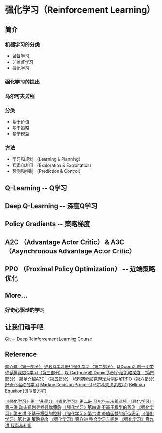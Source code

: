 # 强化学习（Reinforcement Learning）

## 简介

### 机器学习的分类
- 监督学习
- 非监督学习
- 强化学习

### 强化学习的提出

### 马尔可夫过程

### 分类
- 基于价值
- 基于策略
- 基于模型

### 方法
- 学习和规划 （Learning & Planning）
- 探索和利用 （Exploration & Exploitation）
- 预测和控制 （Prediction & Control）


## Q-Learning -- Q学习

## Deep Q-Learning -- 深度Q学习

## Policy Gradients -- 策略梯度

## A2C （Advantage Actor Critic） & A3C （Asynchronous Advantage Actor Critic）

## PPO （Proximal Policy Optimization） -- 近端策略优化

## More...

### 好奇心驱动的学习

## 让我们动手吧
[Git -- Deep Reinforcement Learning Course](https://github.com/simoninithomas/Deep_reinforcement_learning_Course)

## Reference

[简介篇（第一部分）](https://www.yanxishe.com/TextTranslation/1390)
[通过Q学习进行强化学习（第二部分）](https://www.yanxishe.com/TextTranslation/1394)
[以Doom为例一文带你读懂深度Q学习（第三部分）](https://www.yanxishe.com/TextTranslation/1395)
[以 Cartpole 和 Doom 为例介绍策略梯度 （第四部分）](https://www.yanxishe.com/TextTranslation/1406)
[简单介绍A3C （第五部分）](https://www.yanxishe.com/TextTranslation/1407)
[以刺猬索尼克游戏为例讲解PPO（第六部分）](https://www.yanxishe.com/TextTranslation/1408)
[好奇心驱动的学习](https://www.yanxishe.com/TextTranslation/1188)
[Markov Decision Process(马尔科夫决策过程)](https://zhuanlan.zhihu.com/p/35354956)
[Bellman Equation(贝尔曼方程)](https://zhuanlan.zhihu.com/p/35261164)

[《强化学习》第一讲 简介](https://zhuanlan.zhihu.com/p/28084904)
[《强化学习》第二讲 马尔科夫决策过程](https://zhuanlan.zhihu.com/p/28084942)
[《强化学习》第三讲 动态规划寻找最优策略](https://zhuanlan.zhihu.com/p/28084955)
[《强化学习》第四讲 不基于模型的预测](https://zhuanlan.zhihu.com/p/28107168)
[《强化学习》第五讲 不基于模型的控制](https://zhuanlan.zhihu.com/p/28108498)
[《强化学习》第六讲 价值函数的近似表示](https://zhuanlan.zhihu.com/p/28223841)
[《强化学习》第七讲 策略梯度](https://zhuanlan.zhihu.com/p/28348110)
[《强化学习》第八讲 整合学习与规划](https://zhuanlan.zhihu.com/p/28423255)
[《强化学习》第九讲 探索与利用](https://zhuanlan.zhihu.com/p/28428947)
